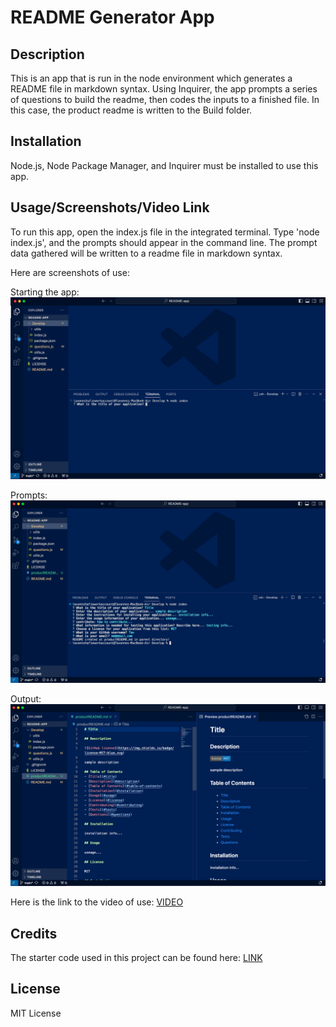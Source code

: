 # README Generator App

## Description
This is an app that is run in the node environment which generates a README file in markdown syntax.  Using Inquirer, the app prompts a series of questions to build the readme, then codes the inputs to a finished file.  In this case, the product readme is written to the Build folder. 

## Installation
Node.js, Node Package Manager, and Inquirer must be installed to use this app.

## Usage/Screenshots/Video Link
To run this app, open the index.js file in the integrated terminal.  Type 'node index.js', and the prompts should appear in the command line. The prompt data gathered will be written to a readme file in markdown syntax.

Here are screenshots of use:

Starting the app:
![Starting the app](./Assets/readme%20app%20start%20screen.png)

Prompts:
![Prompts](./Assets/readme%20app%20prompt%20screen.png)

Output:
![Output](./Assets/readme%20final%20screen.png)

Here is the link to the video of use: [VIDEO](https://drive.google.com/file/d/15p9hdTkeSQs95r1R25FdSAxC-r-P1ZL9/view)

## Credits
The starter code used in this project can be found here: [LINK](https://github.com/coding-boot-camp/potential-enigma)

## License
MIT License
